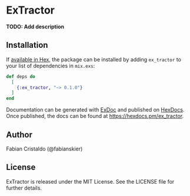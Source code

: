 # ExTractor

**TODO: Add description**

## Installation

If [available in Hex](https://hex.pm/docs/publish), the package can be installed
by adding `ex_tractor` to your list of dependencies in `mix.exs`:

```elixir
def deps do
  [
    {:ex_tractor, "~> 0.1.0"}
  ]
end
```

Documentation can be generated with [ExDoc](https://github.com/elixir-lang/ex_doc)
and published on [HexDocs](https://hexdocs.pm). Once published, the docs can
be found at <https://hexdocs.pm/ex_tractor>.

## Author

Fabian Cristaldo (@fabianskier)

## License

ExTractor is released under the MIT License. See the LICENSE file for further details.
